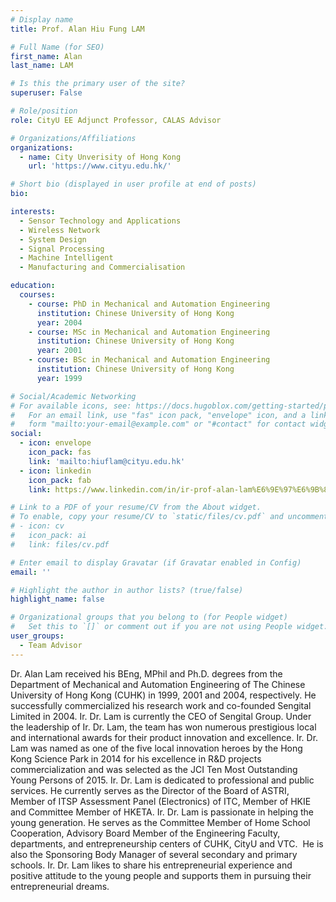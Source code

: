 ```yaml
---
# Display name
title: Prof. Alan Hiu Fung LAM

# Full Name (for SEO)
first_name: Alan
last_name: LAM

# Is this the primary user of the site?
superuser: False

# Role/position
role: CityU EE Adjunct Professor, CALAS Advisor

# Organizations/Affiliations
organizations:
  - name: City Unverisity of Hong Kong
    url: 'https://www.cityu.edu.hk/'

# Short bio (displayed in user profile at end of posts)
bio: 

interests:
  - Sensor Technology and Applications
  - Wireless Network
  - System Design
  - Signal Processing
  - Machine Intelligent
  - Manufacturing and Commercialisation

education:
  courses:
    - course: PhD in Mechanical and Automation Engineering
      institution: Chinese University of Hong Kong
      year: 2004
    - course: MSc in Mechanical and Automation Engineering
      institution: Chinese University of Hong Kong
      year: 2001
    - course: BSc in Mechanical and Automation Engineering
      institution: Chinese University of Hong Kong
      year: 1999

# Social/Academic Networking
# For available icons, see: https://docs.hugoblox.com/getting-started/page-builder/#icons
#   For an email link, use "fas" icon pack, "envelope" icon, and a link in the
#   form "mailto:your-email@example.com" or "#contact" for contact widget.
social:
  - icon: envelope
    icon_pack: fas
    link: 'mailto:hiuflam@cityu.edu.hk'
  - icon: linkedin
    icon_pack: fab
    link: https://www.linkedin.com/in/ir-prof-alan-lam%E6%9E%97%E6%9B%89%E9%8B%92-jp-phd-smieee-mhkie-49037010/?originalSubdomain=hk   

# Link to a PDF of your resume/CV from the About widget.
# To enable, copy your resume/CV to `static/files/cv.pdf` and uncomment the lines below.
# - icon: cv
#   icon_pack: ai
#   link: files/cv.pdf

# Enter email to display Gravatar (if Gravatar enabled in Config)
email: ''

# Highlight the author in author lists? (true/false)
highlight_name: false

# Organizational groups that you belong to (for People widget)
#   Set this to `[]` or comment out if you are not using People widget.
user_groups:
  - Team Advisor
---
```


Dr. Alan Lam received his BEng, MPhil and Ph.D. degrees from the Department of Mechanical and Automation Engineering of The Chinese University of Hong Kong (CUHK) in 1999, 2001 and 2004, respectively. He successfully commercialized his research work and co-founded Sengital Limited in 2004. Ir. Dr. Lam is currently the CEO of Sengital Group. Under the leadership of Ir. Dr. Lam, the team has won numerous prestigious local and international awards for their product innovation and excellence. Ir. Dr. Lam was named as one of the five local innovation heroes by the Hong Kong Science Park in 2014 for his excellence in R&D projects commercialization and was selected as the JCI Ten Most Outstanding Young Persons of 2015. Ir. Dr. Lam is dedicated to professional and public services. He currently serves as the Director of the Board of ASTRI, Member of ITSP Assessment Panel (Electronics) of ITC, Member of HKIE and Committee Member of HKETA. Ir. Dr. Lam is passionate in helping the young generation. He serves as the Committee Member of Home School Cooperation, Advisory Board Member of the Engineering Faculty, departments, and entrepreneurship centers of CUHK, CityU and VTC.  He is also the Sponsoring Body Manager of several secondary and primary schools. Ir. Dr. Lam likes to share his entrepreneurial experience and positive attitude to the young people and supports them in pursuing their entrepreneurial dreams.
